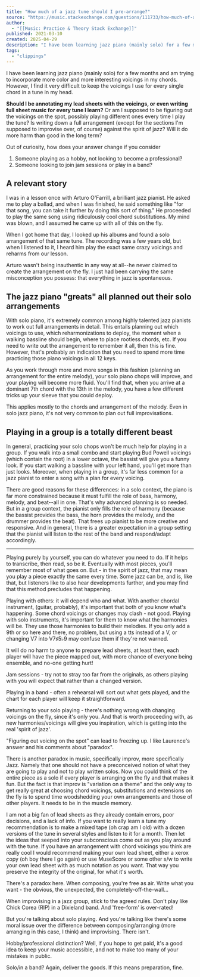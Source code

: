 ```yaml
---
title: "How much of a jazz tune should I pre-arrange?"
source: "https://music.stackexchange.com/questions/111733/how-much-of-a-jazz-tune-should-i-pre-arrange"
author:
  - "[[Music: Practice & Theory Stack Exchange]]"
published: 2021-03-10
created: 2025-04-29
description: "I have been learning jazz piano (mainly solo) for a few months and am trying to incorporate more color and more interesting voicings in my chords. However, I find it very difficult to keep the voic..."
tags:
  - "clippings"
---
```

I have been learning jazz piano (mainly solo) for a few months and am trying to incorporate more color and more interesting voicings in my chords. However, I find it very difficult to keep the voicings I use for every single chord in a tune in my head.

**Should I be annotating my lead sheets with the voicings, or even writing full sheet music for every tune I learn?** Or am I supposed to be figuring out the voicings on the spot, possibly playing different ones every time I play the tune? Is writing down a full arrangement (except for the sections I'm supposed to improvise over, of course) against the spirit of jazz? Will it do more harm than good in the long term?

Out of curiosity, how does your answer change if you consider

1. Someone playing as a hobby, not looking to become a professional?
2. Someone looking to join jam sessions or play in a band?
## A relevant story

I was in a lesson once with Arturo O'Farrill, a brilliant jazz pianist. He asked me to play a ballad, and when I was finished, he said something like "for that song, you can take it further by doing this sort of thing." He proceeded to play the same song using ridiculously cool chord substitutions. My mind was blown, and I assumed he came up with all of this on the fly.

When I got home that day, I looked up his albums and found a solo arrangement of that same tune. The recording was a few years old, but when I listened to it, I heard him play the exact same crazy voicings and reharms from our lesson.

Arturo wasn't being inauthentic in any way at all--he never claimed to create the arrangement on the fly. I just had been carrying the same misconception you possess: that everything in jazz is spontaneous.

## The jazz piano "greats" all planned out their solo arrangements

With solo piano, it's extremely common among highly talented jazz pianists to work out full arrangements in detail. This entails planning out which voicings to use, which reharmonizations to deploy, the moment when a walking bassline should begin, where to place rootless chords, etc. If you need to write out the arrangement to remember it all, then this is fine. However, that's probably an indication that you need to spend more time practicing those piano voicings in all 12 keys.

As you work through more and more songs in this fashion (planning an arrangement for the entire melody), your solo piano chops will improve, and your playing will become more fluid. You'll find that, when you arrive at a dominant 7th chord with the 13th in the melody, you have a few different tricks up your sleeve that you could deploy.

This applies mostly to the chords and arrangement of the melody. Even in solo jazz piano, it's not very common to plan out full improvisations.

## Playing in a group is a totally different beast

In general, practicing your solo chops won't be much help for playing in a group. If you walk into a small combo and start playing Bud Powell voicings (which contain the root) in a lower octave, the bassist will give you a funny look. If you start walking a bassline with your left hand, you'll get more than just looks. Moreover, when playing in a group, it's far less common for a jazz pianist to enter a song with a plan for every voicing.

There are good reasons for these differences: in a solo context, the piano is far more constrained because it must fulfill the role of bass, harmony, melody, and beat--all in one. That's why advanced planning is so needed. But in a group context, the pianist only fills the role of harmony (because the bassist provides the bass, the horn provides the melody, and the drummer provides the beat). That frees up pianist to be more creative and responsive. And in general, there is a greater expectation in a group setting that the pianist will listen to the rest of the band and respond/adapt accordingly.

---

Playing purely by yourself, you can do whatever you need to do. If it helps to transcribe, then read, so be it. Eventually with most pieces, you'll remember most of what goes on. But - in the spirit of jazz, that may mean you play a piece exactly the same every time. Some jazz can be, and is, like that, but listeners like to also hear developments further, and you may find that this method precludes that happening.

Playing with others: it will depend who and what. With another chordal instrument, (guitar, probably), it's important that both of you know what's happening. Some chord voicings or changes may clash - not good. Playing with solo instruments, it's important for them to know what the harmonies will be. They use those harmonies to build their melodies. If you only add a 9th or so here and there, no problem, but using a tts instead of a V, or changing V7 into V7♯5♭9 may confuse them if they're not warned.

It will do no harm to anyone to prepare lead sheets, at least then, each player will have the piece mapped out, with more chance of everyone being ensemble, and no-one getting hurt!

Jam sessions - try not to stray too far from the originals, as others playing with you will expect that rather than a changed version.

Playing in a band - often a rehearsal will sort out what gets played, and the chart for each player will keep it straightforward.

Returning to your solo playing - there's nothing wrong with changing voicings on the fly, since it's only you. And that is worth proceeding with, as new harmonies/voicings will give you inspiration, which is getting into the real 'spirit of jazz'.

"Figuring out voicing on the spot" can lead to freezing up. I like Laurence's answer and his comments about "paradox".

There is another paradox in music, specifically improv, more specifically Jazz. Namely that one should not have a preconceived notion of what they are going to play and not to play written solos. Now you could think of the entire piece as a solo if every player is arranging on the fly and that makes it fun. But the fact is that improv is "variation on a theme" and the only way to get really great at choosing chord voicings, substitutions and extensions on the fly is to spend time woodshedding your own arrangements and those of other players. It needs to be in the muscle memory.

I am not a big fan of lead sheets as they already contain errors, poor decisions, and a lack of info. If you want to really learn a tune my recommendation is to make a mixed tape (oh crap am I old) with a dozen versions of the tune in several styles and listen to it for a month. Then let the ideas that seeped into your subconscious come out as you play around with the tune. If you have an arrangement with chord voicings you think are really cool I would recommend making your own lead sheet, either a xerox copy (oh boy there I go again) or use MuseScore or some other s/w to write your own lead sheet with as much notation as you want. That way you preserve the integrity of the original, for what it's worth.

There's a paradox here. When composing, you're free as air. Write what you want - the obvious, the unexpected, the completely-off-the-wall...

When improvising in a jazz group, stick to the agreed rules. Don't play like Chick Corea (RIP) in a Dixieland band. And 'free-form' is over-rated!

But you're talking about solo playing. And you're talking like there's some moral issue over the difference between composing/arranging (more arranging in this case, I think) and improvising. There isn't.

Hobby/professional distinction? Well, if you hope to get paid, it's a good idea to keep your music accessible, and not to make too many of your mistakes in public.

Solo/in a band? Again, deliver the goods. If this means preparation, fine.